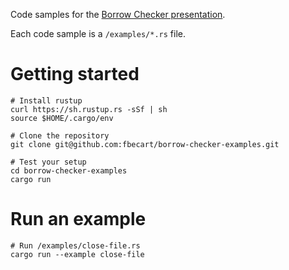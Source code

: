 Code samples for the [Borrow Checker presentation](https://fbecart.github.io/Presentations/BorrowChecker/#/).

Each code sample is a `/examples/*.rs` file.

# Getting started

    # Install rustup
    curl https://sh.rustup.rs -sSf | sh
    source $HOME/.cargo/env
    
    # Clone the repository
    git clone git@github.com:fbecart/borrow-checker-examples.git
    
    # Test your setup
    cd borrow-checker-examples
    cargo run

# Run an example

    # Run /examples/close-file.rs
    cargo run --example close-file
